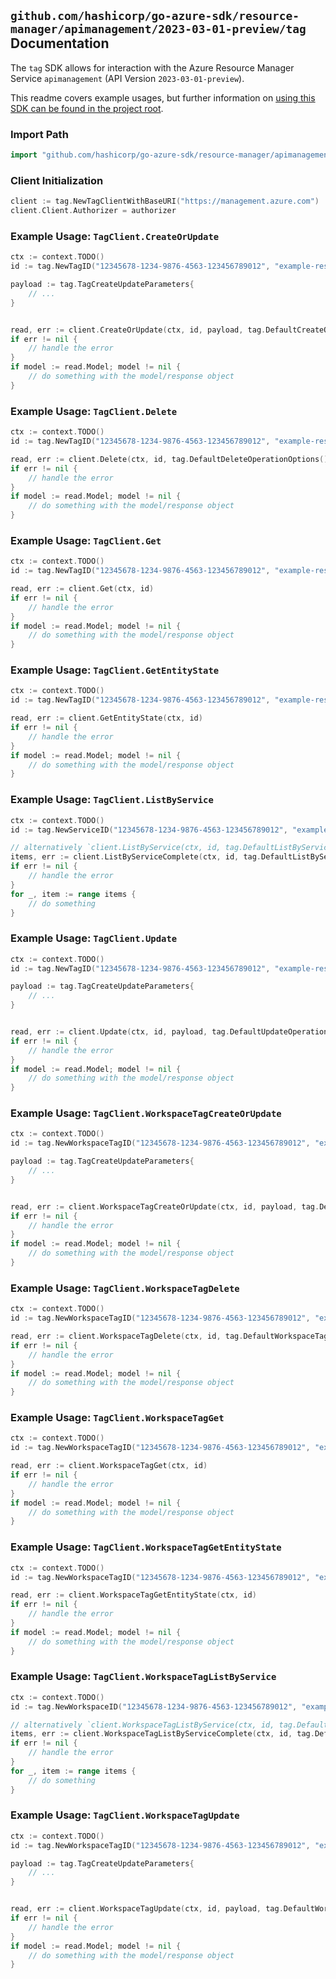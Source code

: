 
## `github.com/hashicorp/go-azure-sdk/resource-manager/apimanagement/2023-03-01-preview/tag` Documentation

The `tag` SDK allows for interaction with the Azure Resource Manager Service `apimanagement` (API Version `2023-03-01-preview`).

This readme covers example usages, but further information on [using this SDK can be found in the project root](https://github.com/hashicorp/go-azure-sdk/tree/main/docs).

### Import Path

```go
import "github.com/hashicorp/go-azure-sdk/resource-manager/apimanagement/2023-03-01-preview/tag"
```


### Client Initialization

```go
client := tag.NewTagClientWithBaseURI("https://management.azure.com")
client.Client.Authorizer = authorizer
```


### Example Usage: `TagClient.CreateOrUpdate`

```go
ctx := context.TODO()
id := tag.NewTagID("12345678-1234-9876-4563-123456789012", "example-resource-group", "serviceValue", "tagIdValue")

payload := tag.TagCreateUpdateParameters{
	// ...
}


read, err := client.CreateOrUpdate(ctx, id, payload, tag.DefaultCreateOrUpdateOperationOptions())
if err != nil {
	// handle the error
}
if model := read.Model; model != nil {
	// do something with the model/response object
}
```


### Example Usage: `TagClient.Delete`

```go
ctx := context.TODO()
id := tag.NewTagID("12345678-1234-9876-4563-123456789012", "example-resource-group", "serviceValue", "tagIdValue")

read, err := client.Delete(ctx, id, tag.DefaultDeleteOperationOptions())
if err != nil {
	// handle the error
}
if model := read.Model; model != nil {
	// do something with the model/response object
}
```


### Example Usage: `TagClient.Get`

```go
ctx := context.TODO()
id := tag.NewTagID("12345678-1234-9876-4563-123456789012", "example-resource-group", "serviceValue", "tagIdValue")

read, err := client.Get(ctx, id)
if err != nil {
	// handle the error
}
if model := read.Model; model != nil {
	// do something with the model/response object
}
```


### Example Usage: `TagClient.GetEntityState`

```go
ctx := context.TODO()
id := tag.NewTagID("12345678-1234-9876-4563-123456789012", "example-resource-group", "serviceValue", "tagIdValue")

read, err := client.GetEntityState(ctx, id)
if err != nil {
	// handle the error
}
if model := read.Model; model != nil {
	// do something with the model/response object
}
```


### Example Usage: `TagClient.ListByService`

```go
ctx := context.TODO()
id := tag.NewServiceID("12345678-1234-9876-4563-123456789012", "example-resource-group", "serviceValue")

// alternatively `client.ListByService(ctx, id, tag.DefaultListByServiceOperationOptions())` can be used to do batched pagination
items, err := client.ListByServiceComplete(ctx, id, tag.DefaultListByServiceOperationOptions())
if err != nil {
	// handle the error
}
for _, item := range items {
	// do something
}
```


### Example Usage: `TagClient.Update`

```go
ctx := context.TODO()
id := tag.NewTagID("12345678-1234-9876-4563-123456789012", "example-resource-group", "serviceValue", "tagIdValue")

payload := tag.TagCreateUpdateParameters{
	// ...
}


read, err := client.Update(ctx, id, payload, tag.DefaultUpdateOperationOptions())
if err != nil {
	// handle the error
}
if model := read.Model; model != nil {
	// do something with the model/response object
}
```


### Example Usage: `TagClient.WorkspaceTagCreateOrUpdate`

```go
ctx := context.TODO()
id := tag.NewWorkspaceTagID("12345678-1234-9876-4563-123456789012", "example-resource-group", "serviceValue", "workspaceIdValue", "tagIdValue")

payload := tag.TagCreateUpdateParameters{
	// ...
}


read, err := client.WorkspaceTagCreateOrUpdate(ctx, id, payload, tag.DefaultWorkspaceTagCreateOrUpdateOperationOptions())
if err != nil {
	// handle the error
}
if model := read.Model; model != nil {
	// do something with the model/response object
}
```


### Example Usage: `TagClient.WorkspaceTagDelete`

```go
ctx := context.TODO()
id := tag.NewWorkspaceTagID("12345678-1234-9876-4563-123456789012", "example-resource-group", "serviceValue", "workspaceIdValue", "tagIdValue")

read, err := client.WorkspaceTagDelete(ctx, id, tag.DefaultWorkspaceTagDeleteOperationOptions())
if err != nil {
	// handle the error
}
if model := read.Model; model != nil {
	// do something with the model/response object
}
```


### Example Usage: `TagClient.WorkspaceTagGet`

```go
ctx := context.TODO()
id := tag.NewWorkspaceTagID("12345678-1234-9876-4563-123456789012", "example-resource-group", "serviceValue", "workspaceIdValue", "tagIdValue")

read, err := client.WorkspaceTagGet(ctx, id)
if err != nil {
	// handle the error
}
if model := read.Model; model != nil {
	// do something with the model/response object
}
```


### Example Usage: `TagClient.WorkspaceTagGetEntityState`

```go
ctx := context.TODO()
id := tag.NewWorkspaceTagID("12345678-1234-9876-4563-123456789012", "example-resource-group", "serviceValue", "workspaceIdValue", "tagIdValue")

read, err := client.WorkspaceTagGetEntityState(ctx, id)
if err != nil {
	// handle the error
}
if model := read.Model; model != nil {
	// do something with the model/response object
}
```


### Example Usage: `TagClient.WorkspaceTagListByService`

```go
ctx := context.TODO()
id := tag.NewWorkspaceID("12345678-1234-9876-4563-123456789012", "example-resource-group", "serviceValue", "workspaceIdValue")

// alternatively `client.WorkspaceTagListByService(ctx, id, tag.DefaultWorkspaceTagListByServiceOperationOptions())` can be used to do batched pagination
items, err := client.WorkspaceTagListByServiceComplete(ctx, id, tag.DefaultWorkspaceTagListByServiceOperationOptions())
if err != nil {
	// handle the error
}
for _, item := range items {
	// do something
}
```


### Example Usage: `TagClient.WorkspaceTagUpdate`

```go
ctx := context.TODO()
id := tag.NewWorkspaceTagID("12345678-1234-9876-4563-123456789012", "example-resource-group", "serviceValue", "workspaceIdValue", "tagIdValue")

payload := tag.TagCreateUpdateParameters{
	// ...
}


read, err := client.WorkspaceTagUpdate(ctx, id, payload, tag.DefaultWorkspaceTagUpdateOperationOptions())
if err != nil {
	// handle the error
}
if model := read.Model; model != nil {
	// do something with the model/response object
}
```

